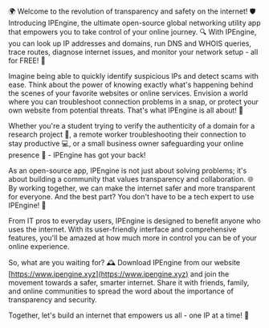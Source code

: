 🌍 Welcome to the revolution of transparency and safety on the internet! 🛡️ Introducing IPEngine, the ultimate open-source global networking utility app that empowers you to take control of your online journey. 🔍 With IPEngine, you can look up IP addresses and domains, run DNS and WHOIS queries, trace routes, diagnose internet issues, and monitor your network setup - all for FREE! 📡

Imagine being able to quickly identify suspicious IPs and detect scams with ease. Think about the power of knowing exactly what's happening behind the scenes of your favorite websites or online services. Envision a world where you can troubleshoot connection problems in a snap, or protect your own website from potential threats. That's what IPEngine is all about! 🚀

Whether you're a student trying to verify the authenticity of a domain for a research project 🔬, a remote worker troubleshooting their connection to stay productive 💻, or a small business owner safeguarding your online presence 💸 - IPEngine has got your back!

As an open-source app, IPEngine is not just about solving problems; it's about building a community that values transparency and collaboration. 🌐 By working together, we can make the internet safer and more transparent for everyone. And the best part? You don't have to be a tech expert to use IPEngine! 🤩

From IT pros to everyday users, IPEngine is designed to benefit anyone who uses the internet. With its user-friendly interface and comprehensive features, you'll be amazed at how much more in control you can be of your online experience.

So, what are you waiting for? 🕰️ Download IPEngine from our website [https://www.ipengine.xyz](https://www.ipengine.xyz) and join the movement towards a safer, smarter internet. Share it with friends, family, and online communities to spread the word about the importance of transparency and security.

Together, let's build an internet that empowers us all - one IP at a time! 🌈